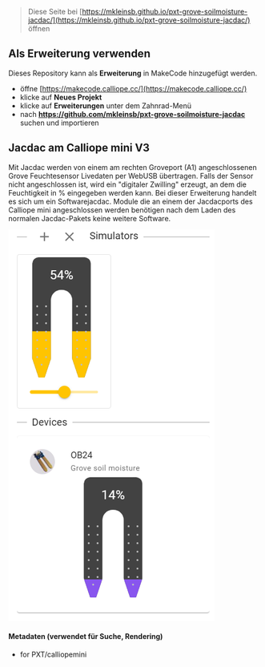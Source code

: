
> Diese Seite bei [https://mkleinsb.github.io/pxt-grove-soilmoisture-jacdac/](https://mkleinsb.github.io/pxt-grove-soilmoisture-jacdac/) öffnen

## Als Erweiterung verwenden

Dieses Repository kann als **Erweiterung** in MakeCode hinzugefügt werden.

* öffne [https://makecode.calliope.cc/](https://makecode.calliope.cc/)
* klicke auf **Neues Projekt**
* klicke auf **Erweiterungen** unter dem Zahnrad-Menü
* nach **https://github.com/mkleinsb/pxt-grove-soilmoisture-jacdac** suchen und importieren

## Jacdac am Calliope mini V3

Mit Jacdac werden von einem am rechten Groveport (A1) angeschlossenen Grove Feuchtesensor Livedaten per WebUSB übertragen. 
Falls der Sensor nicht angeschlossen ist, wird ein "digitaler Zwilling" erzeugt, an dem die Feuchtigkeit in % eingegeben werden kann.
Bei dieser Erweiterung handelt es sich um ein Softwarejacdac. Module die an einem der Jacdacports des Calliope mini 
angeschlossen werden benötigen nach dem Laden des normalen Jacdac-Pakets keine weitere Software.


![... in Aktion](https://github.com/MKleinSB/pxt-grove-soilmoisture-jacdac/blob/master/SoilMoisture.png)

#### Metadaten (verwendet für Suche, Rendering)

* for PXT/calliopemini
<script src="https://makecode.com/gh-pages-embed.js"></script><script>makeCodeRender("{{ site.makecode.home_url }}", "{{ site.github.owner_name }}/{{ site.github.repository_name }}");</script>
